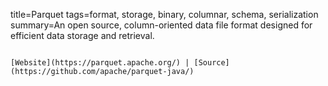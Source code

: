 title=Parquet
tags=format, storage, binary, columnar, schema, serialization
summary=An open source, column-oriented data file format designed for efficient data storage and retrieval.
~~~~~~

[Website](https://parquet.apache.org/) | [Source](https://github.com/apache/parquet-java/)

